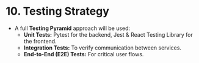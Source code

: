 # **10\. Testing Strategy**

* A full **Testing Pyramid** approach will be used:  
  * **Unit Tests:** Pytest for the backend, Jest & React Testing Library for the frontend.  
  * **Integration Tests:** To verify communication between services.  
  * **End-to-End (E2E) Tests:** For critical user flows.
